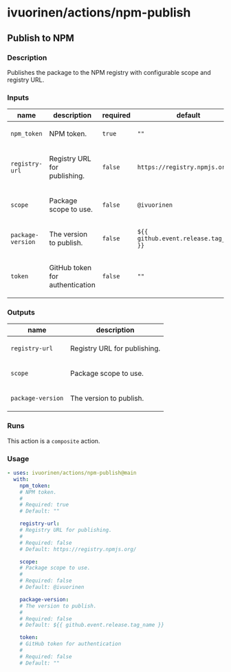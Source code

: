 # ivuorinen/actions/npm-publish

## Publish to NPM

### Description

Publishes the package to the NPM registry with configurable scope and registry URL.

### Inputs

| name              | description                            | required | default                                |
|-------------------|----------------------------------------|----------|----------------------------------------|
| `npm_token`       | <p>NPM token.</p>                      | `true`   | `""`                                   |
| `registry-url`    | <p>Registry URL for publishing.</p>    | `false`  | `https://registry.npmjs.org/`          |
| `scope`           | <p>Package scope to use.</p>           | `false`  | `@ivuorinen`                           |
| `package-version` | <p>The version to publish.</p>         | `false`  | `${{ github.event.release.tag_name }}` |
| `token`           | <p>GitHub token for authentication</p> | `false`  | `""`                                   |

### Outputs

| name              | description                         |
|-------------------|-------------------------------------|
| `registry-url`    | <p>Registry URL for publishing.</p> |
| `scope`           | <p>Package scope to use.</p>        |
| `package-version` | <p>The version to publish.</p>      |

### Runs

This action is a `composite` action.

### Usage

```yaml
- uses: ivuorinen/actions/npm-publish@main
  with:
    npm_token:
    # NPM token.
    #
    # Required: true
    # Default: ""

    registry-url:
    # Registry URL for publishing.
    #
    # Required: false
    # Default: https://registry.npmjs.org/

    scope:
    # Package scope to use.
    #
    # Required: false
    # Default: @ivuorinen

    package-version:
    # The version to publish.
    #
    # Required: false
    # Default: ${{ github.event.release.tag_name }}

    token:
    # GitHub token for authentication
    #
    # Required: false
    # Default: ""
```
